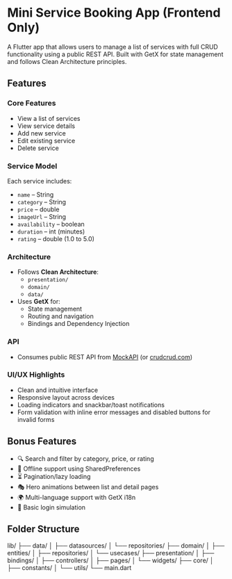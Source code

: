 # Mini Service Booking App (Frontend Only)

A Flutter app that allows users to manage a list of services with full CRUD functionality using a public REST API. Built with GetX for state management and follows Clean Architecture principles.

## Features

### Core Features
- View a list of services
- View service details
- Add new service
- Edit existing service
- Delete service

### Service Model
Each service includes:
- `name` – String
- `category` – String
- `price` – double
- `imageUrl` – String
- `availability` – boolean
- `duration` – int (minutes)
- `rating` – double (1.0 to 5.0)

### Architecture
- Follows **Clean Architecture**:
  - `presentation/`
  - `domain/`
  - `data/`
- Uses **GetX** for:
  - State management
  - Routing and navigation
  - Bindings and Dependency Injection

### API
- Consumes public REST API from [MockAPI](https://mockapi.io/) (or [crudcrud.com](https://crudcrud.com/))

### UI/UX Highlights
- Clean and intuitive interface
- Responsive layout across devices
- Loading indicators and snackbar/toast notifications
- Form validation with inline error messages and disabled buttons for invalid forms

## Bonus Features
- 🔍 Search and filter by category, price, or rating
- 💾 Offline support using SharedPreferences
- ⏳ Pagination/lazy loading
- 🎭 Hero animations between list and detail pages
- 🌍 Multi-language support with GetX i18n
- 🔐 Basic login simulation

## Folder Structure

lib/
├── data/
│   ├── datasources/
│   └── repositories/
├── domain/
│   ├── entities/
│   ├── repositories/
│   └── usecases/
├── presentation/
│   ├── bindings/
│   ├── controllers/
│   ├── pages/
│   └── widgets/
├── core/
│   ├── constants/
│   └── utils/
└── main.dart
